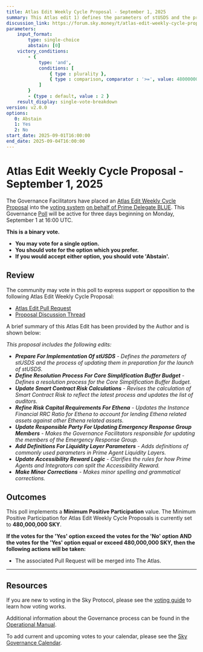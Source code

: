 ```yaml
---
title: Atlas Edit Weekly Cycle Proposal - September 1, 2025
summary: This Atlas edit 1) defines the parameters of stUSDS and the process of updating them in preparation for the launch of stUSDS, 2) defines a resolution process for the Core Simplification Buffer Budget, 3) revises the calculation of Smart Contract Risk to reflect the latest process and updates the list of auditors, 4) updates the Instance Financial RRC Ratio for Ethena to account for lending Ethena related assets against other Ethena related assets, 5) makes the Governance Facilitators responsible for updating the members of the Emergency Response Group, 6) adds definitions of commonly used parameters in Prime Agent Liquidity Layers, 7) clarifies the rules for how Prime Agents and Integrators can split the Accessibility Reward, 8) makes minor spelling and grammatical corrections.
discussion_link: https://forum.sky.money/t/atlas-edit-weekly-cycle-proposal-week-of-2025-09-01/27122/
parameters:
    input_format:
        type: single-choice
        abstain: [0]
    victory_conditions:
        - {
            type: 'and',
            conditions: [
                { type : plurality },
                { type : comparison, comparator : '>=', value: 480000000 }
            ]
        }
        - {type : default, value : 2 }
    result_display: single-vote-breakdown
version: v2.0.0
options:
   0: Abstain
   1: Yes
   2: No
start_date: 2025-09-01T16:00:00
end_date: 2025-09-04T16:00:00
---
```


# Atlas Edit Weekly Cycle Proposal - September 1, 2025

The Governance Facilitators have placed an [Atlas Edit Weekly Cycle Proposal](https://sky-atlas.powerhouse.io/A.1.10.2_Atlas_Edit_Weekly_Cycle/4a8ad9ad-5c5d-4994-9b46-f04c0e61ce59|0db30308) into the [voting system](https://vote.sky.money/polling) [on behalf of Prime Delegate BLUE](https://forum.sky.money/t/atlas-edit-weekly-cycle-proposal-week-of-2025-09-01/27122/4). This Governance [Poll](https://sky-atlas.powerhouse.io/A.1.10.2_Atlas_Edit_Weekly_Cycle/4a8ad9ad-5c5d-4994-9b46-f04c0e61ce59|0db30308) will be active for three days beginning on Monday, September 1 at 16:00 UTC.

**This is a binary vote.**

- **You may vote for a single option.**
- **You should vote for the option which you prefer.**
- **If you would accept either option, you should vote 'Abstain'.**

## Review

The community may vote in this poll to express support or opposition to the following Atlas Edit Weekly Cycle Proposal:

- [Atlas Edit Pull Request](https://github.com/sky-ecosystem/next-gen-atlas/pull/54)
- [Proposal Discussion Thread](https://forum.sky.money/t/atlas-edit-weekly-cycle-proposal-week-of-2025-09-01/27122/)

A brief summary of this Atlas Edit has been provided by the Author and is shown below:

_This proposal includes the following edits:_

- _**Prepare For Implementation Of stUSDS** - Defines the parameters of stUSDS and the process of updating them in preparation for the launch of stUSDS._
- _**Define Resolution Process For Core Simplification Buffer Budget** - Defines a resolution process for the Core Simplification Buffer Budget._
- _**Update Smart Contract Risk Calculations** - Revises the calculation of Smart Contract Risk to reflect the latest process and updates the list of auditors._
- _**Refine Risk Capital Requirements For Ethena** - Updates the Instance Financial RRC Ratio for Ethena to account for lending Ethena related assets against other Ethena related assets._
- _**Update Responsible Party For Updating Emergency Response Group Members** - Makes the Governance Facilitators responsible for updating the members of the Emergency Response Group._
- _**Add Definitions For Liquidity Layer Parameters** - Adds definitions of commonly used parameters in Prime Agent Liquidity Layers._
- _**Update Accessibility Reward Logic** - Clarifies the rules for how Prime Agents and Integrators can split the Accessibility Reward._
- _**Make Minor Corrections** - Makes minor spelling and grammatical corrections._

## Outcomes

This poll implements a **Minimum Positive Participation** value. The Minimum Positive Participation for Atlas Edit Weekly Cycle Proposals is currently set to **480,000,000 SKY**.

**If the votes for the 'Yes' option exceed the votes for the 'No' option AND the votes for the 'Yes' option equal or exceed 480,000,000 SKY, then the following actions will be taken:**

- The associated Pull Request will be merged into The Atlas.

---

## Resources

If you are new to voting in the Sky Protocol, please see the [voting guide](https://manual.makerdao.com/governance/voting-in-makerdao/on-chain-governance) to learn how voting works.

Additional information about the Governance process can be found in the [Operational Manual](https://manual.makerdao.com).

To add current and upcoming votes to your calendar, please see the [Sky Governance Calendar](https://manual.makerdao.com/makerdao/calendars/governance-calendar).
